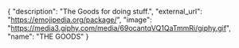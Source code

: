 {
  "description": "The Goods for doing stuff.", 
  "external_url": "https://emojipedia.org/package/", 
  "image": "https://media3.giphy.com/media/69ocantqVQ1QaTmmRi/giphy.gif", 
  "name": "THE GOODS"
}
